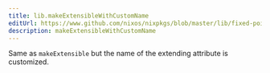 ```yaml
---
title: lib.makeExtensibleWithCustomName
editUrl: https://www.github.com/nixos/nixpkgs/blob/master/lib/fixed-points.nix#L151C34
description: makeExtensibleWithCustomName
---
```


Same as `makeExtensible` but the name of the extending attribute is
customized.
